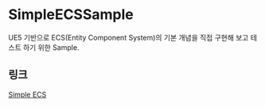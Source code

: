 # SimpleECSSample
UE5 기반으로 ECS(Entity Component System)의 기본 개념을 직접 구현해 보고 테스트 하기 위한 Sample.

## 링크
[Simple ECS](https://www.notion.so/Simple-ECS-Entity-Component-System-c2ea1e8c69b647c688df3d3f1f029030?pvs=4)
